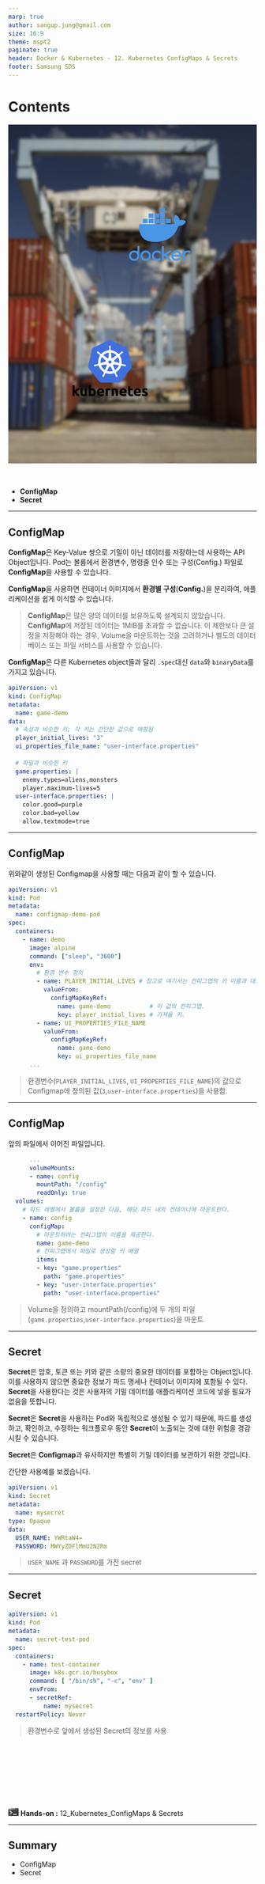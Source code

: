 ```yaml
---
marp: true
author: sangup.jung@gmail.com
size: 16:9
theme: mspt2
paginate: true
header: Docker & Kubernetes - 12. Kubernetes ConfigMaps & Secrets
footer: Samsung SDS
---
```


# Contents

![bg left:40%](img/docker_k8s.png)

<br>

- **ConfigMap**
- **Secret**

---

## ConfigMap

**ConfigMap**은 Key-Value 쌍으로 기밀이 아닌 데이터를 저장하는데 사용하는 API Object입니다. Pod는 볼륨에서 환경변수, 명령줄 인수 또는 구성(Config.) 파일로 **ConfigMap**을 사용할 수 있습니다.

**ConfigMap**을 사용하면 컨테이너 이미지에서 **환경별 구성**(**Config.**)을 분리하여, 애플리케이션을 쉽게 이식할 수 있습니다.

> **ConfigMap**은 많은 양의 데이터를 보유하도록 설계되지 않았습니다. **ConfigMap**에 저장된 데이터는 1MiB를 초과할 수 없습니다. 이 제한보다 큰 설정을 저장해야 하는 경우, Volume을 마운트하는 것을 고려하거나 별도의 데이터베이스 또는 파일 서비스를 사용할 수 있습니다.

**ConfigMap**은 다른 Kubernetes object들과 달리 `.spec`대신 `data`와 `binaryData`를 가지고 있습니다.

```yaml
apiVersion: v1
kind: ConfigMap
metadata:
  name: game-demo
data:
  # 속성과 비슷한 키; 각 키는 간단한 값으로 매핑됨
  player_initial_lives: "3"
  ui_properties_file_name: "user-interface.properties"

  # 파일과 비슷한 키
  game.properties: |
    enemy.types=aliens,monsters
    player.maximum-lives=5    
  user-interface.properties: |
    color.good=purple
    color.bad=yellow
    allow.textmode=true 
```

---

## ConfigMap

위와같이 생성된 Configmap을 사용할 때는 다음과 같이 할 수 있습니다.

```yaml
apiVersion: v1
kind: Pod
metadata:
  name: configmap-demo-pod
spec:
  containers:
    - name: demo
      image: alpine
      command: ["sleep", "3600"]
      env:
        # 환경 변수 정의
        - name: PLAYER_INITIAL_LIVES # 참고로 여기서는 컨피그맵의 키 이름과 대소문자가 다르다.
          valueFrom:
            configMapKeyRef:
              name: game-demo           # 이 값의 컨피그맵.
              key: player_initial_lives # 가져올 키.
        - name: UI_PROPERTIES_FILE_NAME
          valueFrom:
            configMapKeyRef:
              name: game-demo
              key: ui_properties_file_name
      ...
```

> 환경변수(`PLAYER_INITIAL_LIVES`, `UI_PROPERTIES_FILE_NAME`)의 값으로 Configmap에 정의된 값(`3`,`user-interface.properties`)을 사용함.

---

## ConfigMap

앞의 파일에서 이어진 파일입니다.

```yaml
      ...
      volumeMounts:
      - name: config
        mountPath: "/config"
        readOnly: true
  volumes:
    # 파드 레벨에서 볼륨을 설정한 다음, 해당 파드 내의 컨테이너에 마운트한다.
    - name: config
      configMap:
        # 마운트하려는 컨피그맵의 이름을 제공한다.
        name: game-demo
        # 컨피그맵에서 파일로 생성할 키 배열
        items:
        - key: "game.properties"
          path: "game.properties"
        - key: "user-interface.properties"
          path: "user-interface.properties"
```

> Volume을 정의하고 mountPath(/config)에 두 개의 파일(`game.properties`,`user-interface.properties`)을 마운트

---

## Secret

**Secret**은 암호, 토큰 또는 키와 같은 소량의 중요한 데이터를 포함하는 Object입니다. 이를 사용하지 않으면 중요한 정보가 파드 명세나 컨테이너 이미지에 포함될 수 있다. **Secret**을 사용한다는 것은 사용자의 기밀 데이터를 애플리케이션 코드에 넣을 필요가 없음을 뜻합니다.

**Secret**은 **Secret**을 사용하는 Pod와 독립적으로 생성될 수 있기 때문에, 파드를 생성하고, 확인하고, 수정하는 워크플로우 동안 **Secret**이 노출되는 것에 대한 위험을 경감시킬 수 있습니다.

**Secret**은 **Configmap**과 유사하지만 특별히 기밀 데이터를 보관하기 위한 것입니다.

간단한 사용예를 보겠습니다.

```yaml
apiVersion: v1
kind: Secret
metadata:
  name: mysecret
type: Opaque
data:
  USER_NAME: YWRtaW4=
  PASSWORD: MWYyZDFlMmU2N2Rm
```

> `USER_NAME` 과 `PASSWORD`를 가진 secret

---

## Secret

```yaml
apiVersion: v1
kind: Pod
metadata:
  name: secret-test-pod
spec:
  containers:
    - name: test-container
      image: k8s.gcr.io/busybox
      command: [ "/bin/sh", "-c", "env" ]
      envFrom:
      - secretRef:
          name: mysecret
  restartPolicy: Never
```

> 환경변수로 앞에서 생성된 Secret의 정보를 사용

<br><br><br><br><br><br><br>

![](img/handson.png) **Hands-on :** 12_Kubernetes_ConfigMaps & Secrets

---

## Summary

- ConfigMap
- Secret
